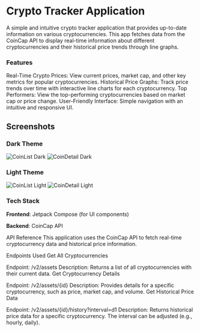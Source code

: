 # Crypto Tracker Application

A simple and intuitive crypto tracker application that provides up-to-date information on various cryptocurrencies. This app fetches data from the CoinCap API to display real-time information about different cryptocurrencies and their historical price trends through line graphs.

### Features
Real-Time Crypto Prices: View current prices, market cap, and other key metrics for popular cryptocurrencies.
Historical Price Graphs: Track price trends over time with interactive line charts for each cryptocurrency.
Top Performers: View the top-performing cryptocurrencies based on market cap or price change.
User-Friendly Interface: Simple navigation with an intuitive and responsive UI.

## Screenshots
### Dark Theme
![CoinList Dark](https://github.com/user-attachments/assets/95954a29-30fd-48c0-a63d-96cf92ef3f15)
![CoinDetail Dark](https://github.com/user-attachments/assets/68c8d111-9bde-49f5-b549-f16e3586e747)
### Light Theme
![CoinList Light](https://github.com/user-attachments/assets/86227c90-62b3-4178-9453-a6073e8ee660)
![CoinDetail Light](https://github.com/user-attachments/assets/4f053d30-3b1d-4a23-b770-f3208837e3bb)

### Tech Stack
**Frontend**: Jetpack Compose (for UI components)

**Backend**: CoinCap API

API Reference
This application uses the CoinCap API to fetch real-time cryptocurrency data and historical price information.

Endpoints Used
Get All Cryptocurrencies

Endpoint: /v2/assets
Description: Returns a list of all cryptocurrencies with their current data.
Get Cryptocurrency Details

Endpoint: /v2/assets/{id}
Description: Provides details for a specific cryptocurrency, such as price, market cap, and volume.
Get Historical Price Data

Endpoint: /v2/assets/{id}/history?interval=d1
Description: Returns historical price data for a specific cryptocurrency. The interval can be adjusted (e.g., hourly, daily).